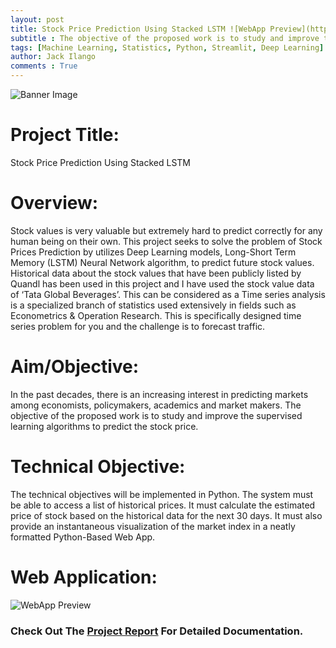 ```yaml
---
layout: post
title: Stock Price Prediction Using Stacked LSTM ![WebApp Preview](https://drive.google.com/uc?export=view&id=1kAAXAgayNwZOqzMSuHR8yq10E641JXJF)
subtitle : The objective of the proposed work is to study and improve the supervised learning algorithms to predict the stock price.
tags: [Machine Learning, Statistics, Python, Streamlit, Deep Learning]
author: Jack Ilango
comments : True
---
```



![Banner Image](https://drive.google.com/uc?export=view&id=1Xcvm9JSl5dEJ2jmxEmy-TMh_ezooPWVy)


# Project Title:
Stock Price Prediction Using Stacked LSTM

# Overview:
Stock values is very valuable but extremely hard to predict correctly for any human being on their own. This project seeks to solve the problem of Stock Prices Prediction by utilizes Deep Learning models, Long-Short Term Memory (LSTM) Neural Network algorithm, to predict future stock values.  Historical data about the stock values that have been publicly listed by Quandl has been used in this project and I have used the stock value data of ‘Tata Global Beverages’. This can be considered as a Time series analysis is a specialized branch of statistics used extensively in fields such as Econometrics & Operation Research. This is specifically designed time series problem for you and the challenge is to forecast traffic.


# Aim/Objective:
In the past decades, there is an increasing interest in predicting markets among economists, policymakers, academics and market makers. The objective of the proposed work is to study and improve the supervised learning algorithms to predict the stock price.


# Technical Objective:
The technical objectives will be implemented in Python. The system must be able to access a list of historical prices. It must calculate the estimated price of stock based on the historical data for the next 30 days. It must also provide an instantaneous visualization of the market index in a neatly formatted Python-Based Web App.

# Web Application:
![WebApp Preview](https://drive.google.com/uc?export=view&id=1kAAXAgayNwZOqzMSuHR8yq10E641JXJF)

### Check Out The [Project Report](https://github.com/jackpraveenraj/Stock-Prediction-Using-Stacked-LSTM/blob/main/Stock%20Prediction%20Project%20Report%20Github.pdf) For Detailed Documentation.
